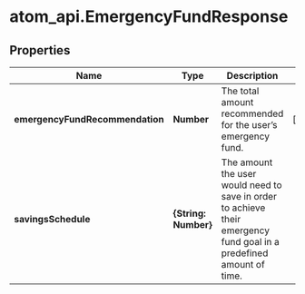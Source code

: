 # atom_api.EmergencyFundResponse

## Properties
Name | Type | Description | Notes
------------ | ------------- | ------------- | -------------
**emergencyFundRecommendation** | **Number** | The total amount recommended for the user’s emergency fund. | [optional] 
**savingsSchedule** | **{String: Number}** | The amount the user would need to save in order to achieve their emergency fund goal in a predefined amount of time. | 


